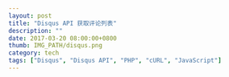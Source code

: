 ```yaml
---
layout: post
title: "Disqus API 获取评论列表"
description: ""
date: 2017-03-20 08:00:00+0800
thumb: IMG_PATH/disqus.png
category: tech
tags: ["Disqus", "Disqus API", "PHP", "cURL", "JavaScript"]
---
```

